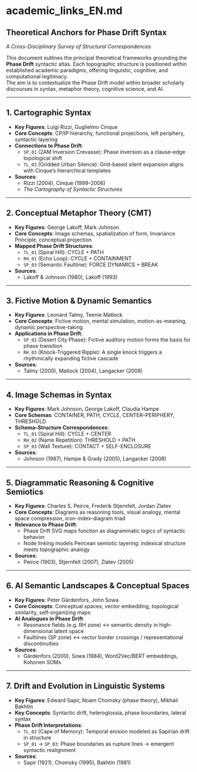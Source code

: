 # academic_links_EN.md

## Theoretical Anchors for Phase Drift Syntax  
*A Cross-Disciplinary Survey of Structural Correspondences*

This document outlines the principal theoretical frameworks grounding the **Phase Drift** syntactic atlas. Each topographic structure is positioned within established academic paradigms, offering linguistic, cognitive, and computational legitimacy.  
The aim is to contextualize the Phase Drift model within broader scholarly discourses in syntax, metaphor theory, cognitive science, and AI.

---

## 1. Cartographic Syntax

- **Key Figures**: Luigi Rizzi, Guglielmo Cinque  
- **Core Concepts**: CP/IP hierarchy, functional projections, left periphery, syntactic layering  
- **Connections to Phase Drift**:
  - `SP_01` (2AM Inversion Crevasse): Phase inversion as a clause-edge topological shift  
  - `TL_03` (Gridded Urban Silence): Grid-based silent expansion aligns with Cinque’s hierarchical templates  
- **Sources**:  
  - Rizzi (2004), Cinque (1999–2006)  
  - *The Cartography of Syntactic Structures*

---

## 2. Conceptual Metaphor Theory (CMT)

- **Key Figures**: George Lakoff, Mark Johnson  
- **Core Concepts**: Image schemas, spatialization of form, Invariance Principle, conceptual projection  
- **Mapped Phase Drift Structures**:
  - `TL_01` (Spiral Hill): CYCLE + PATH  
  - `RH_01` (Echo Loop): CYCLE + CONTAINMENT  
  - `SP_03` (Semantic Faultline): FORCE DYNAMICS + BREAK  
- **Sources**:  
  - Lakoff & Johnson (1980), Lakoff (1993)

---

## 3. Fictive Motion & Dynamic Semantics

- **Key Figures**: Leonard Talmy, Teenie Matlock  
- **Core Concepts**: Fictive motion, mental simulation, motion-as-meaning, dynamic perspective-taking  
- **Applications in Phase Drift**:
  - `SP_02` (Desert City Phase): Fictive auditory motion forms the basis for phase transition  
  - `RH_03` (Knock-Triggered Ripple): A single knock triggers a rhythmically expanding fictive cascade  
- **Sources**:  
  - Talmy (2000), Matlock (2004), Langacker (2008)

---

## 4. Image Schemas in Syntax

- **Key Figures**: Mark Johnson, George Lakoff, Claudia Hampe  
- **Core Schemas**: CONTAINER, PATH, CYCLE, CENTER–PERIPHERY, THRESHOLD  
- **Schema–Structure Correspondences**:
  - `TL_01` (Spiral Hill): CYCLE + CENTER  
  - `RH_02` (Name Repetition): THRESHOLD + PATH  
  - `SP_03` (Wall Texture): CONTACT + SELF-ENCLOSURE  
- **Sources**:  
  - Johnson (1987), Hampe & Grady (2005), Langacker (2008)

---

## 5. Diagrammatic Reasoning & Cognitive Semiotics

- **Key Figures**: Charles S. Peirce, Frederik Stjernfelt, Jordan Zlatev  
- **Core Concepts**: Diagrams as reasoning tools, visual analogy, mental space compression, icon-index-diagram triad  
- **Relevance to Phase Drift**:
  - Phase Drift SVG maps function as diagrammatic logics of syntactic behavior  
  - Node linking models Peircean semiotic layering: indexical structure meets topographic analogy  
- **Sources**:  
  - Peirce (1903), Stjernfelt (2007), Zlatev (2005)

---

## 6. AI Semantic Landscapes & Conceptual Spaces

- **Key Figures**: Peter Gärdenfors, John Sowa  
- **Core Concepts**: Conceptual spaces, vector embedding, topological similarity, self-organizing maps  
- **AI Analogues in Phase Drift**:
  - Resonance fields (e.g. RH zone) ↔ semantic density in high-dimensional latent space  
  - Faultlines (SP zone) ↔ vector border crossings / representational discontinuities  
- **Sources**:  
  - Gärdenfors (2000), Sowa (1984), Word2Vec/BERT embeddings, Kohonen SOMs

---

## 7. Drift and Evolution in Linguistic Systems

- **Key Figures**: Edward Sapir, Noam Chomsky (phase theory), Mikhail Bakhtin  
- **Key Concepts**: Syntactic drift, heteroglossia, phase boundaries, lateral syntax  
- **Phase Drift Interpretations**:
  - `TL_02` (Cape of Memory): Temporal erosion modeled as Sapirian drift in structure  
  - `SP_01` → `SP_03`: Phase boundaries as rupture lines → emergent syntactic realignment  
- **Sources**:  
  - Sapir (1921), Chomsky (1995), Bakhtin (1981)


